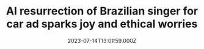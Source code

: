 ---
external: true
url: https://www.theguardian.com/world/2023/jul/14/brazil-singer-elis-regina-artificial-intelligence-volkswagen
title: AI resurrection of Brazilian singer for car ad sparks joy and ethical worries
description: Beloved musician Elis Regina died aged 36 in 1982 but a new Volkswagen commercial shows her duetting with her daughter
date: 2023-07-14T13:01:59.000Z
icon: https://www.google.com/s2/favicons?domain=theguardian.com&sz=32
source: The Guardian
---